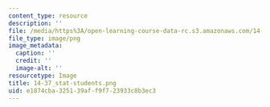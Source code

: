 ```yaml
---
content_type: resource
description: ''
file: /media/https%3A/open-learning-course-data-rc.s3.amazonaws.com/14-73-the-challenge-of-world-poverty-spring-2011/e1874cba325139aff9f723933c8b3ec3_14-37_stat-students.png
file_type: image/png
image_metadata:
  caption: ''
  credit: ''
  image-alt: ''
resourcetype: Image
title: 14-37_stat-students.png
uid: e1874cba-3251-39af-f9f7-23933c8b3ec3
---
```

